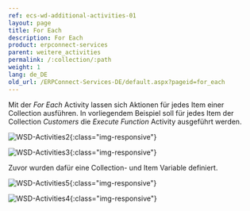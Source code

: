 ```yaml
---
ref: ecs-wd-additional-activities-01
layout: page
title: For Each
description: For Each
product: erpconnect-services
parent: weitere_activities
permalink: /:collection/:path
weight: 1
lang: de_DE
old_url: /ERPConnect-Services-DE/default.aspx?pageid=for_each
---
```


Mit der *For Each* Activity lassen sich Aktionen für jedes Item einer Collection ausführen. In vorliegendem Beispiel soll für jedes Item der Collection *Customers* die *Execute Function* Activity ausgeführt werden.

![WSD-Activities2](/img/content/WSD-Activities2.png){:class="img-responsive"}

![WSD-Activities3](/img/content/WSD-Activities3.png){:class="img-responsive"}

Zuvor wurden dafür eine Collection- und Item Variable definiert.

![WSD-Activities5](/img/content/WSD-Activities5.png){:class="img-responsive"}

![WSD-Activities4](/img/content/WSD-Activities4.png){:class="img-responsive"}
